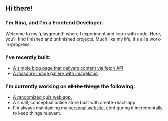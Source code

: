 ## Hi there!
### I'm Nina, and I'm a Frontend Developer.
Welcome to my 'playground' where I experiment and learn with code. Here, you'll find finished and unfinished projects. Much like my life, it's all a work-in-progress.

### I've recently built:
+ [A simple blog page that delivers content via fetch API](https://github.com/ninypops/simple-blog)
+ [A masonry image gallery with imagekit.io](https://github.com/ninypops/image-gallery)

### I'm currently working on ~~all the things~~ the following:
+ [A randomized quiz web app.](https://github.com/ninypops/quiz-randomizer)
+ A small, conceptual online store built with create-react-app.
+ I'm always maintaining my [personal website](https://ninypops), configuring it incrementally to keep things relevant.
<!--
**ninypops/ninypops** is a ✨ _special_ ✨ repository because its `README.md` (this file) appears on your GitHub profile.

Here are some ideas to get you started:

- 🔭 I’m currently working on ...
- 🌱 I’m currently learning ...
- 👯 I’m looking to collaborate on ...
- 🤔 I’m looking for help with ...
- 💬 Ask me about ...
- 📫 How to reach me: ...
- 😄 Pronouns: ...
- ⚡ Fun fact: ...
-->
